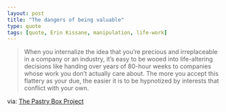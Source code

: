 ```yaml
---
layout: post
title: "The dangers of being valuable"
type: quote
tags: [quote, Erin Kissane, manipulation, life-work]
---
```


>When you internalize the idea that you’re precious and irreplaceable in a company or an industry, it’s easy to be wooed into life-altering decisions like handing over years of 80-hour weeks to companies whose work you don’t actually care about. The more you accept this flattery as your due, the easier it is to be hypnotized by interests that conflict with your own.

via: [The Pastry Box Project](http://the-pastry-box-project.net/erin-kissane/2013-june-12/)
